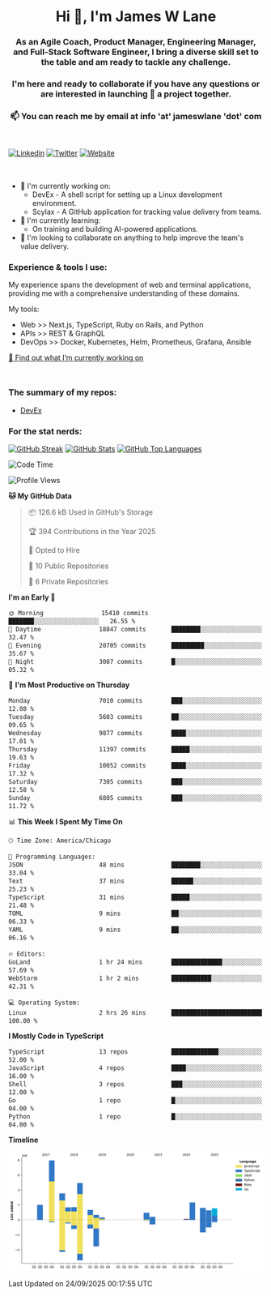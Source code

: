 <h1 align="center">Hi 👋, I'm James W Lane</h1>
<h3 align="center">As an Agile Coach, Product Manager, Engineering Manager, and Full-Stack Software Engineer, I bring a diverse skill set to the table and am ready to tackle any challenge.</h3>
<h3 align="center">I'm here and ready to collaborate if you have any questions or are interested in launching 🚀 a project together.</h3>

<div style="margin-top: 16px;" />

<h3 align="center">📫 You can reach me by email at info 'at' jameswlane 'dot' com</h3>

<div style="margin-top: 48px;" />

[![Linkedin](https://img.shields.io/badge/LinkedIn-0077B5?style=for-the-badge&logo=linkedin&logoColor=white)](https://www.linkedin.com/in/jameswlane/)
[![Twitter](https://img.shields.io/badge/Twitter-1DA1F2?style=for-the-badge&logo=twitter&logoColor=white)](https://x.com/jameswlane)
[![Website](https://img.shields.io/website?down_color=red&down_message=offline&style=for-the-badge&up_color=green&up_message=up&url=https%3A%2F%2Fwww.jameswlane.com)](https://www.jameswlane.com)

<div style="margin-top: 48px;" />

- 🔭 I'm currently working on:
  - DevEx - A shell script for setting up a Linux development environment.
  - Scylax - A GitHub application for tracking value delivery from teams.
- 🌱 I'm currently learning:
  - On training and building AI-powered applications.
- 👯 I'm looking to collaborate on anything to help improve the team's value delivery.

### Experience & tools I use:

My experience spans the development of web and terminal applications, providing me with a comprehensive understanding of these domains.

My tools:
- Web >> Next.js, TypeScript, Ruby on Rails, and Python
- APIs >> REST & GraphQL
- DevOps >> Docker, Kubernetes, Helm, Prometheus, Grafana, Ansible

[🔭 Find out what I’m currently working on](https://www.jameswlane.com/now)  

<div style="margin-top: 50px;"/>

### The summary of my repos:
- [DevEx](https://github.com/jameswlane/devex)  

### For the stat nerds:
[![GitHub Streak](https://github-readme-streak-stats.herokuapp.com?user=jameswlane&theme=tokyonight)](https://git.io/streak-stats)
[![GitHub Stats](https://github-readme-stats.vercel.app/api?username=jameswlane&show_icons=true&theme=tokyonight)](https://github-readme-stats.vercel.app)
[![GitHub Top Languages](https://github-readme-stats.vercel.app/api/top-langs?username=jameswlane&show_icons=true&locale=en&layout=compact&theme=tokyonight)](https://github-readme-stats.vercel.app)

<!--START_SECTION:waka-->
![Code Time](http://img.shields.io/badge/Code%20Time-698%20hrs%2053%20mins-blue)

![Profile Views](http://img.shields.io/badge/Profile%20Views-1-blue)

**🐱 My GitHub Data** 

> 📦 126.6 kB Used in GitHub's Storage 
 > 
> 🏆 394 Contributions in the Year 2025
 > 
> 💼 Opted to Hire
 > 
> 📜 10 Public Repositories 
 > 
> 🔑 6 Private Repositories 
 > 
**I'm an Early 🐤** 

```text
🌞 Morning                15410 commits       ███████░░░░░░░░░░░░░░░░░░   26.55 % 
🌆 Daytime                18847 commits       ████████░░░░░░░░░░░░░░░░░   32.47 % 
🌃 Evening                20705 commits       █████████░░░░░░░░░░░░░░░░   35.67 % 
🌙 Night                  3087 commits        █░░░░░░░░░░░░░░░░░░░░░░░░   05.32 % 
```
📅 **I'm Most Productive on Thursday** 

```text
Monday                   7010 commits        ███░░░░░░░░░░░░░░░░░░░░░░   12.08 % 
Tuesday                  5603 commits        ██░░░░░░░░░░░░░░░░░░░░░░░   09.65 % 
Wednesday                9877 commits        ████░░░░░░░░░░░░░░░░░░░░░   17.01 % 
Thursday                 11397 commits       █████░░░░░░░░░░░░░░░░░░░░   19.63 % 
Friday                   10052 commits       ████░░░░░░░░░░░░░░░░░░░░░   17.32 % 
Saturday                 7305 commits        ███░░░░░░░░░░░░░░░░░░░░░░   12.58 % 
Sunday                   6805 commits        ███░░░░░░░░░░░░░░░░░░░░░░   11.72 % 
```


📊 **This Week I Spent My Time On** 

```text
🕑︎ Time Zone: America/Chicago

💬 Programming Languages: 
JSON                     48 mins             ████████░░░░░░░░░░░░░░░░░   33.04 % 
Text                     37 mins             ██████░░░░░░░░░░░░░░░░░░░   25.23 % 
TypeScript               31 mins             █████░░░░░░░░░░░░░░░░░░░░   21.48 % 
TOML                     9 mins              ██░░░░░░░░░░░░░░░░░░░░░░░   06.33 % 
YAML                     9 mins              ██░░░░░░░░░░░░░░░░░░░░░░░   06.16 % 

🔥 Editors: 
GoLand                   1 hr 24 mins        ██████████████░░░░░░░░░░░   57.69 % 
WebStorm                 1 hr 2 mins         ███████████░░░░░░░░░░░░░░   42.31 % 

💻 Operating System: 
Linux                    2 hrs 26 mins       █████████████████████████   100.00 % 
```

**I Mostly Code in TypeScript** 

```text
TypeScript               13 repos            █████████████░░░░░░░░░░░░   52.00 % 
JavaScript               4 repos             ████░░░░░░░░░░░░░░░░░░░░░   16.00 % 
Shell                    3 repos             ███░░░░░░░░░░░░░░░░░░░░░░   12.00 % 
Go                       1 repo              █░░░░░░░░░░░░░░░░░░░░░░░░   04.00 % 
Python                   1 repo              █░░░░░░░░░░░░░░░░░░░░░░░░   04.00 % 
```



**Timeline**

![Lines of Code chart](https://raw.githubusercontent.com/jameswlane/jameswlane/main/assets/bar_graph.png)


 Last Updated on 24/09/2025 00:17:55 UTC
<!--END_SECTION:waka-->
